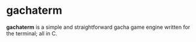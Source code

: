 # gachaterm

**gachaterm** is a simple and straightforward gacha game engine written for the terminal; all in C.

